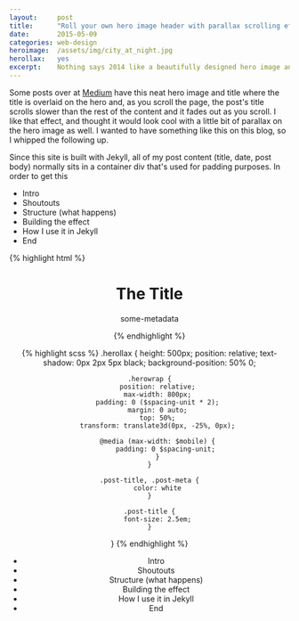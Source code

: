 ```yaml
---
layout:     post
title:      "Roll your own hero image header with parallax scrolling effect"
date:       2015-05-09
categories: web-design
heroimage:  /assets/img/city_at_night.jpg
herollax:   yes
excerpt:    Nothing says 2014 like a beautifully designed hero image and header with a parallax scrolling effect. Let's build one.
---
```


Some posts over at [Medium](https://medium.com/) have this neat hero image and title where the title is overlaid on the hero and, as you scroll the page, the post's title scrolls slower than the rest of the content and it fades out as you scroll. I like that effect, and thought it would look cool with a little bit of parallax on the hero image as well. I wanted to have something like this on this blog, so I whipped the following up.

Since this site is built with Jekyll, all of my post content (title, date, post body) normally sits in a container div that's used for padding purposes. In order to get this 

- Intro
- Shoutouts
- Structure (what happens)
- Building the effect
- How I use it in Jekyll
- End

{% highlight html %}
<header class="herollax">
  <h1>The Title</h1>
  <p>some-metadata
<header>
{% endhighlight %}

{% highlight scss %}
.herollax {
    height: 500px;
    position: relative;
    text-shadow: 0px 2px 5px black;
    background-position: 50% 0;

    .herowrap {
        position: relative;
        max-width: 800px;
        padding: 0 ($spacing-unit * 2);
        margin: 0 auto;
        top: 50%;
        transform: translate3d(0px, -25%, 0px);

        @media (max-width: $mobile) {
            padding: 0 $spacing-unit;
        }
    }

    .post-title, .post-meta {
        color: white
    }

    .post-title {
        font-size: 2.5em;
    }
}
{% endhighlight %}

- Intro
- Shoutouts
- Structure (what happens)
- Building the effect
- How I use it in Jekyll
- End
